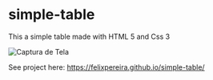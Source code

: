 # simple-table
This a simple table made with HTML 5 and Css 3

![Captura de Tela](https://user-images.githubusercontent.com/49062313/122732849-f13cbf80-d27c-11eb-8365-c89cdae28b97.png)

See project here: https://felixpereira.github.io/simple-table/

